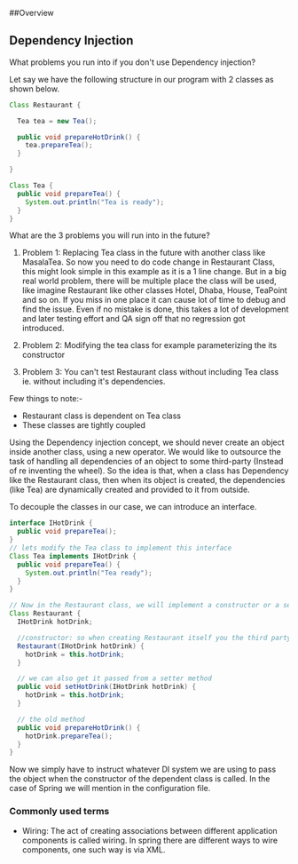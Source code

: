 ##Overview


## Dependency Injection

What problems you run into if you don't use Dependency injection?

Let say we have the following structure in our program with 2 classes as shown below.
```java
Class Restaurant {

  Tea tea = new Tea();

  public void prepareHotDrink() {
    tea.prepareTea();
  }

}

Class Tea {
  public void prepareTea() {
    System.out.println("Tea is ready");
  }
}
```
What are the 3 problems you will run into in the future?
1. Problem 1: Replacing Tea class in the future with another class like MasalaTea.
So now you need to do code change in Restaurant Class, this might look simple in this example as it is a 1 line change.
But in a big real world problem, there will be multiple place the class will be used, like imagine Restaurant like other classes Hotel, Dhaba, House, TeaPoint and so on. If you miss in one place it can cause lot of time to debug and find the issue. Even if no mistake is done, this takes a lot of development and later testing effort and QA sign off that no regression got introduced.

2. Problem 2: Modifying the tea class for example parameterizing the its constructor
3. Problem 3: You can't test Restaurant class without including Tea class ie. without including it's dependencies.

Few things to note:-
* Restaurant class is dependent on Tea class
* These classes are tightly coupled

Using the Dependency injection concept, we should never create an object inside another class, using a new operator.
We would like to outsource the task of handling all dependencies of an object to some third-party (Instead of re inventing the wheel).
So the idea is that, when a class has Dependency like the Restaurant class, then when its object is created, the dependencies (like Tea) are dynamically created and provided to it from outside.

To decouple the classes in our case, we can introduce an interface.
```java
interface IHotDrink {
  public void prepareTea();
}
// lets modify the Tea class to implement this interface
Class Tea implements IHotDrink {
  public void prepareTea() {
    System.out.println("Tea ready");
  }
}

// Now in the Restaurant class, we will implement a constructor or a setter method for the third party to create a Tea object and it for us.
Class Restaurant {
  IHotDrink hotDrink;

  //constructor: so when creating Restaurant itself you the third party DI passes the tea object
  Restaurant(IHotDrink hotDrink) {
    hotDrink = this.hotDrink;
  }

  // we can also get it passed from a setter method
  public void setHotDrink(IHotDrink hotDrink) {
    hotDrink = this.hotDrink;
  }

  // the old method
  public void prepareHotDrink() {
    hotDrink.prepareTea();
  }
}
```
Now we simply have to instruct whatever DI system we are using to pass the object when the constructor of the dependent class is called.
In the case of Spring we will mention in the configuration file.


### Commonly used terms
* Wiring: The act of creating associations between different application components is called wiring. In spring there are different ways to wire components, one such way is via XML.
